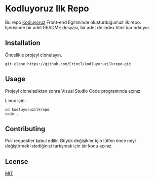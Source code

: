 # Kodluyoruz Ilk Repo
Bu repo [Kodluyoruz](https://www.kodluyoruz.org/) Front-end Egitiminde oluşturduğumuz ilk repo. İçerisinde bir adet README dosyası, bir adet de index.html barındırıyor. 

## Installation

Öncelikle projeyi clonelayın.

```git
git clone https://github.com/ErincT/kodluyoruzilkrepo.git
```

## Usage

Projeyi cloneladıktan sonra Visual Studio Code programında açınız. 

Linux için: 

```
cd kodluyoruzilkrepo
code .
```

## Contributing

Pull requestler kabul edilir. Büyük değişikler için lütfen önce neyi değiştirmek istediğinizi tartışmak için bir konu açınız. 

## Lcense

[MIT](https://choosealicense.com/licenses/mit/)
